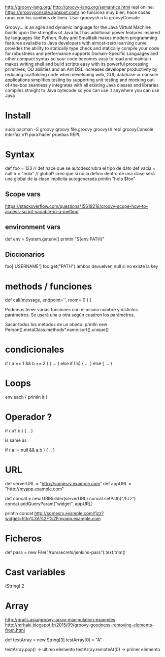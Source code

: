 http://groovy-lang.org/
http://groovy-lang.org/semantics.html
repl online: https://groovyconsole.appspot.com/ no funciona muy bien, hace cosas raras con los cambios de linea. Usar groovysh o la groovyConsole


Groovy...
is an agile and dynamic language for the Java Virtual Machine
builds upon the strengths of Java but has additional power features inspired by languages like Python, Ruby and Smalltalk
makes modern programming features available to Java developers with almost-zero learning curve
provides the ability to statically type check and statically compile your code for robustness and performance
supports Domain-Specific Languages and other compact syntax so your code becomes easy to read and maintain
makes writing shell and build scripts easy with its powerful processing primitives, OO abilities and an Ant DSL
increases developer productivity by reducing scaffolding code when developing web, GUI, database or console applications
simplifies testing by supporting unit testing and mocking out-of-the-box
seamlessly integrates with all existing Java classes and libraries
compiles straight to Java bytecode so you can use it anywhere you can use Java


# Install
sudo pacman -S groovy
groovy file.groovy
groovysh
  repl
groovyConsole
  interfaz x11 para hacer pruebas REPL


# Syntax
def foo = 123  // def hace que se autodescrubra el tipo de dato
def vacia = null
b = "hola" // global? creo que si no la defino dentro de una clase será una global de la clase implicita autogenerada
println "hola $foo"

## Scope vars
https://stackoverflow.com/questions/15619216/groovy-scope-how-to-access-script-variable-in-a-method


## environment vars
def env = System.getenv()
println "${env.PATH}"

## Diccionarios
foo['USERNAME']
foo.get("PATH")
  ambos devuelven null si no existe la key


# methods / funciones
def call(message, endpoint='', room='0') {

Podemos tener varias funciones con el mismo nombre y distintos parámetros. Se usará una u otra según cuadren los parámetros.


Sacar todos los métodos de un objeto:
println new Person().metaClass.methods*.name.sort().unique()




# condicionales
if ( a == 1 && b == 2 ) {
    ...
} else if (!x) {
    ...
} else {
    ...
}


# Loops
env.each {
  println it
}



# Operador ?
if ( a?.b ) { .. }

is same as

if ( a != null && a.b ) { .. }


# URL
def serverURL = "http://somesrv.example.com"
def appURL = "http://myapp.example.com"

def concat = new URIBuilder(serverURL)
concat.setPath("/fizz")
concat.addQueryParam("widget", appURL)

println concat
http://somesrv.example.com/fizz?widget=http%3A%2F%2Fmyapp.example.com



# Ficheros
def pass = new File("/run/secrets/jenkins-pass").text.trim()


# Cast variables
(String) 2



# Array
http://grails.asia/groovy-array-manipulation-examples
http://mrhaki.blogspot.fr/2015/09/groovy-goodness-removing-elements-from.html

def testArray = new String[3]
testArray[0] = "A"

testArray.pop() -> ultimo elemento
testArray.remoteAt(0) -> primer elemento
